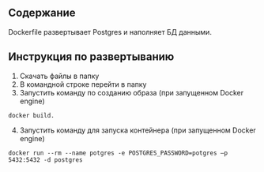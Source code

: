 ## Содержание

Dockerfile развертывает Postgres и наполняет БД данными.

## Инструкция по развертыванию
1. Скачать файлы в папку
2. В командной строке перейти в папку
3. Запустить команду по созданию образа (при запущенном Docker engine)
```
docker build.
```
4. Запустить команду для запуска контейнера (при запущенном Docker engine)
```
docker run --rm --name potgres -e POSTGRES_PASSWORD=potgres –p 5432:5432 -d postgres
```
